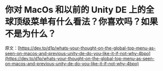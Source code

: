 # 你对 MacOs 和以前的 Unity DE 上的全球顶级菜单有什么看法？你喜欢吗？如果不是为什么？

原文：[https://dev.to/d1p/whats-your-thought-on-the-global-top-menu-as-seen-on-macos-and-previous-unity-de-do-you-like-it-if-not-why-4bpo](https://dev.to/d1p/whats-your-thought-on-the-global-top-menu-as-seen-on-macos-and-previous-unity-de-do-you-like-it-if-not-why-4bpo)